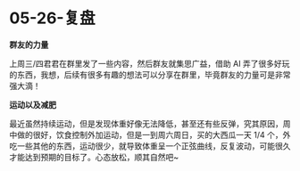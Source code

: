 # 05-26-复盘


**群友的力量**

上周三/四君君在群里发了一些内容，然后群友就集思广益，借助 AI 弄了很多好玩的东西，我想，后续有很多有趣的想法可以分享在群里，毕竟群友的力量可是非常强大滴！

**运动以及减肥**

最近虽然持续运动，但是发现体重好像无法降低，甚至还有些反弹，究其原因，周中做的很好，饮食控制外加运动，但是一到周六周日，买的大西瓜一天 1/4 个，外吃一些其他的东西，运动很少，就导致体重呈一个正弦曲线，反复波动，可能很久才能达到预期的目标了。心态放松，顺其自然吧~
